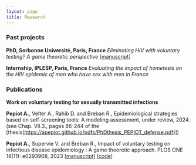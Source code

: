 ```yaml
---
layout: page
title: Research
---
```

### Past projects
__PhD, Sorbonne Université, Paris, France__ 
*Eliminating HIV with voluntary testing? A game theoretic perspective* [[manuscript](https://apepiot.github.io/pdfs/PhDthesis_PEPIOT_defense.pdf)]

__Internship, IPLESP, Paris, France__
*Evaluating the impact of hometests on the HIV epidemic of men who have sex with men in France*

### Publications

__Work on voluntary testing for sexually transmitted infections__

__Pepiot A.__, Velter A., Rahib D. and Breban R., Epidemiological strategies based on self-screening tools:
A modeling assessment, under review, 2024. (see Chap. VII.3., pages 86-244 of the [thesis(https://apepiot.github.io/pdfs/PhDthesis_PEPIOT_defense.pdf)])

__Pepiot A.__, Supervie V. and Breban R., Impact of voluntary testing on infectious disease epidemiology : A game theoretic approach. PLOS ONE 18(11): e0293968, 2023 [[manuscript](https://journals.plos.org/plosone/article?id=10.1371/journal.pone.0293968)] [[code](https://github.com/apepiot/voluntary-testing-game)]
<!-- A list is also available [online](http://scholar.google.co.uk/citations?user=LTOTl0YAAAAJ) -->
